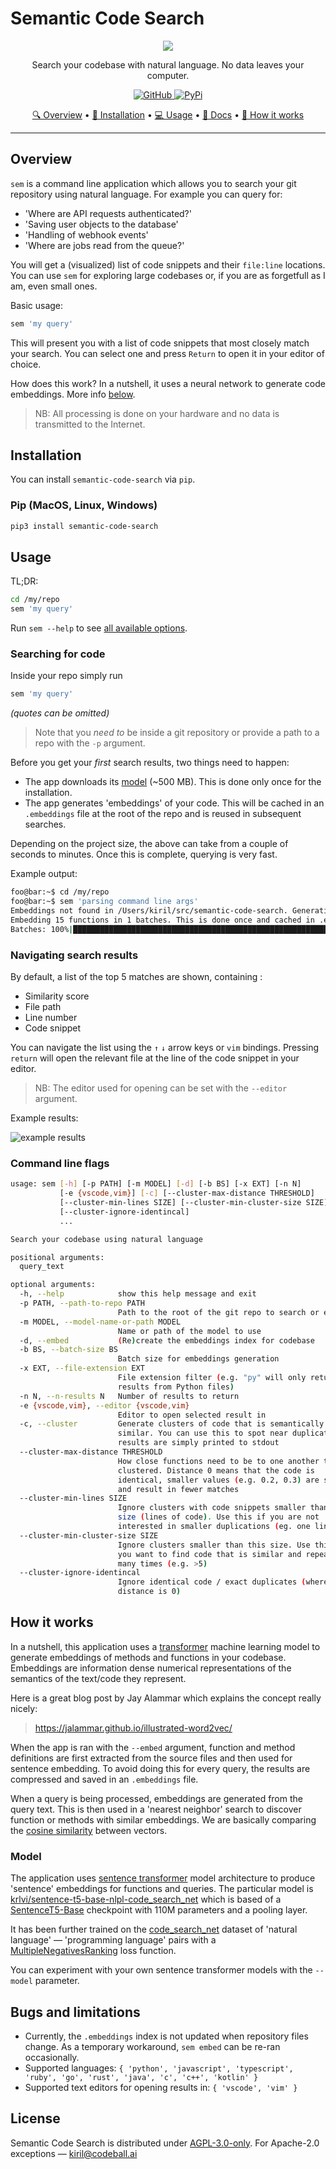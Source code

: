 # Semantic Code Search

<p align="center">
  <img src="https://raw.githubusercontent.com/sturdy-dev/semantic-code-search/main/docs/readme-banner.png">
</p>
<p align='center'>
  Search your codebase with natural language. No data leaves your computer.
</p>
<p align='center'>
    <a href="https://github.com/sturdy-dev/semantic-code-search/blob/main/LICENSE.txt">
        <img alt="GitHub"
        src="https://img.shields.io/github/license/sturdy-dev/semantic-code-search">
    </a>
    <a href="https://pypi.org/project/semantic-code-search">
     <img alt="PyPi"
 src="https://img.shields.io/pypi/v/semantic-code-search">
    </a>
</p>
<p align="center">
  <a href="#overview">🔍 Overview</a> •
  <a href="#installation">🔧 Installation</a> •
  <a href="#usage">💻 Usage</a> •
  <a href="#command-line-flags">📖 Docs</a> •
  <a href="#how-it-works">🧠 How it works</a>
</p>

--------------------------------------------------------------------

## Overview

`sem` is a command line application which allows you to search your git repository using natural language. For example you can query for:

- 'Where are API requests authenticated?'
- 'Saving user objects to the database'
- 'Handling of webhook events'
- 'Where are jobs read from the queue?'

You will get a (visualized) list of code snippets and their `file:line` locations. You can use `sem` for exploring large codebases or, if you are as forgetfull as I am, even small ones.

Basic usage:

```bash
sem 'my query'
```

This will present you with a list of code snippets that most closely match your search. You can select one and press  `Return` to open it in your editor of choice.

How does this work? In a nutshell, it uses a neural network to generate code embeddings. More info [below](#how-it-works).

> NB: All processing is done on your hardware and no data is transmitted to the Internet.

## Installation

You can install `semantic-code-search` via `pip`.

### Pip (MacOS, Linux, Windows)

```bash
pip3 install semantic-code-search
```

## Usage

TL;DR:

```bash
cd /my/repo
sem 'my query'
```

Run `sem --help` to see [all available options](#command-line-flags).

### Searching for code

Inside your repo simply run

```bash
sem 'my query'
```

*(quotes can be omitted)*

> Note that you *need to* be  inside a git repository or provide a path to a repo with the `-p` argument.

Before you get your *first* search results, two things need to happen:

- The app downloads its [model](#model) (~500 MB). This is done only once for the installation.
- The app generates 'embeddings' of your code. This will be cached in an `.embeddings` file at the root of the repo and is reused in subsequent searches.

Depending on the project size, the above can take from a couple of seconds to minutes. Once this is complete, querying is very fast.

Example output:

```bash session
foo@bar:~$ cd /my/repo
foo@bar:~$ sem 'parsing command line args'
Embeddings not found in /Users/kiril/src/semantic-code-search. Generating embeddings now.
Embedding 15 functions in 1 batches. This is done once and cached in .embeddings
Batches: 100%|█████████████████████████████████████████████████████████| 1/1 [00:07<00:00,  7.05s/it]
```

### Navigating search results

By default, a list of the top 5 matches are shown, containing :

- Similarity score
- File path
- Line number
- Code snippet

You can navigate the list using the `↑` `↓` arrow keys or `vim` bindings. Pressing `return` will open the relevant file at the line of the code snippet in your editor.

> NB: The editor used for opening can be set with the `--editor` argument.

Example results:

![example results](./docs/example-results.png)

### Command line flags

``` bash
usage: sem [-h] [-p PATH] [-m MODEL] [-d] [-b BS] [-x EXT] [-n N]
           [-e {vscode,vim}] [-c] [--cluster-max-distance THRESHOLD]
           [--cluster-min-lines SIZE] [--cluster-min-cluster-size SIZE]
           [--cluster-ignore-identincal]
           ...

Search your codebase using natural language

positional arguments:
  query_text

optional arguments:
  -h, --help            show this help message and exit
  -p PATH, --path-to-repo PATH
                        Path to the root of the git repo to search or embed
  -m MODEL, --model-name-or-path MODEL
                        Name or path of the model to use
  -d, --embed           (Re)create the embeddings index for codebase
  -b BS, --batch-size BS
                        Batch size for embeddings generation
  -x EXT, --file-extension EXT
                        File extension filter (e.g. "py" will only return
                        results from Python files)
  -n N, --n-results N   Number of results to return
  -e {vscode,vim}, --editor {vscode,vim}
                        Editor to open selected result in
  -c, --cluster         Generate clusters of code that is semantically
                        similar. You can use this to spot near duplicates,
                        results are simply printed to stdout
  --cluster-max-distance THRESHOLD
                        How close functions need to be to one another to be
                        clustered. Distance 0 means that the code is
                        identical, smaller values (e.g. 0.2, 0.3) are stricter
                        and result in fewer matches
  --cluster-min-lines SIZE
                        Ignore clusters with code snippets smaller than this
                        size (lines of code). Use this if you are not
                        interested in smaller duplications (eg. one liners)
  --cluster-min-cluster-size SIZE
                        Ignore clusters smaller than this size. Use this if
                        you want to find code that is similar and repeated
                        many times (e.g. >5)
  --cluster-ignore-identincal
                        Ignore identical code / exact duplicates (where
                        distance is 0)
```

## How it works

In a nutshell, this application uses a [transformer](https://en.wikipedia.org/wiki/Transformer_(machine_learning_model)) machine learning model to generate embeddings of methods and functions in your codebase. Embeddings are information dense numerical representations of the semantics of the text/code they represent.

Here is a great blog post by Jay Alammar which explains the concept really nicely:
> <https://jalammar.github.io/illustrated-word2vec/>

When the app is ran with the `--embed` argument, function and method definitions are first extracted from the source files and then used for sentence embedding. To avoid doing this for every query, the results are compressed and saved in an `.embeddings` file.

When a query is being processed, embeddings are generated from the query text. This is then used in a 'nearest neighbor' search to discover function or methods with similar embeddings. We are basically comparing the [cosine similarity](https://en.wikipedia.org/wiki/Cosine_similarity) between vectors.

### Model

The application uses [sentence transformer](https://www.sbert.net/) model architecture to produce 'sentence' embeddings for functions and queries. The particular model is [krlvi/sentence-t5-base-nlpl-code_search_net](https://huggingface.co/krlvi/sentence-t5-base-nlpl-code_search_net) which is based of a [SentenceT5-Base](https://github.com/google-research/t5x_retrieval#released-model-checkpoints) checkpoint with 110M parameters and a pooling layer.

It has been further trained on the [code_search_net](https://huggingface.co/datasets/code_search_net) dataset of 'natural language' — 'programming language' pairs with a [MultipleNegativesRanking](https://github.com/UKPLab/sentence-transformers/blob/master/sentence_transformers/losses/MultipleNegativesRankingLoss.py) loss function.

You can experiment with your own sentence transformer models with the `--model` parameter.

## Bugs and limitations

- Currently, the `.embeddings` index is not updated when repository files change. As a temporary workaround, `sem embed` can be re-ran occasionally.
- Supported languages: `{ 'python', 'javascript', 'typescript', 'ruby', 'go', 'rust', 'java', 'c', 'c++', 'kotlin' }`
- Supported text editors for opening results in: `{ 'vscode', 'vim' }`

## License

Semantic Code Search is distributed under [AGPL-3.0-only](LICENSE.txt). For Apache-2.0 exceptions — <kiril@codeball.ai>

